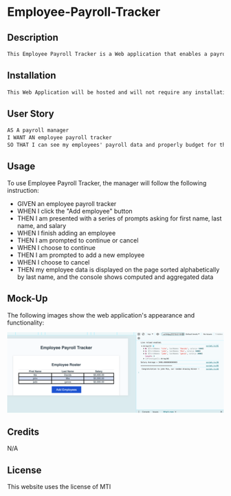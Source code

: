 # Employee-Payroll-Tracker
 ## Description
```md 
This Employee Payroll Tracker is a Web application that enables a payroll manager to view and manage employee payroll data. This app will run in the browser and will feature dynamically updated HTML and CSS powered by JavaScript.
```

## Installation
```md
This Web Application will be hosted and will not require any installation. The clients will require to have a digital device that have a browser such as google Chrome, Mozilla firefox and so on.

```
## User Story

```md
AS A payroll manager
I WANT AN employee payroll tracker
SO THAT I can see my employees' payroll data and properly budget for the company
```

## Usage
To use Employee Payroll Tracker, the manager will follow the following instruction:

* GIVEN an employee payroll tracker
* WHEN I click the "Add employee" button
* THEN I am presented with a series of prompts asking for first name, last name, and salary
* WHEN I finish adding an employee
* THEN I am prompted to continue or cancel
* WHEN I choose to continue
* THEN I am prompted to add a new employee
* WHEN I choose to cancel
* THEN my employee data is displayed on the page sorted alphabetically by last name, and the console shows computed and aggregated data

## Mock-Up

The following images show the web application's appearance and functionality:


![Shows employee information in the console of an employee payroll tracker.](./assets/images/emptrack.png)

## Credits

N/A

## License

This website uses the license of MTI